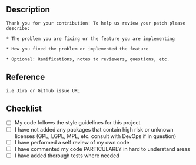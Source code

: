 ## Description

    Thank you for your contribution! To help us review your patch please describe:
    
    * The problem you are fixing or the feature you are implementing 
    
    * How you fixed the problem or implemented the feature
    
    * Optional: Ramifications, notes to reviewers, questions, etc. 
    
## Reference 

    i.e Jira or Github issue URL

## Checklist
    
- [ ] My code follows the style guidelines for this project
- [ ] I have not added any packages that contain high risk or unknown licenses (GPL,  LGPL, MPL, etc. consult with DevOps if in question)
- [ ] I have performed a self review of my own code
- [ ] I have commented my code PARTICULARLY in hard to understand areas
- [ ] I have added thorough tests where needed
